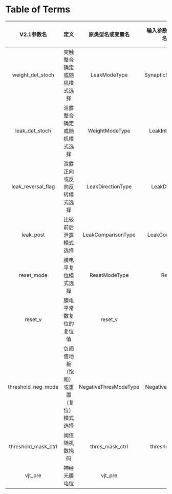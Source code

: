 # Table of Terms

|     V2.1参数名     |                   定义                   |   原类型名或变量名   | 输入参数模型的统一类型名或变量名 | 参数模型导出字典键 |
| :-----------------: | :--------------------------------------: | :-------------------: | :------------------------------: | :----------------: |
|  weight_det_stoch  |        突触整合确定或随机模式选择        |    LeakModeType    |     SynapticIntegrationMode     |    Same as V2.1    |
|   leak_det_stoch   |        泄露整合确定或随机模式选择        |    WeightModeType    |      LeakIntegrationMode      |    Same as V2.1    |
| leak_reversal_flag |        泄露正向或反向反转模式选择        | LeakDirectionType |       LeakDirectionMode       |    Same as V2.1    |
|      leak_post      |           比较前后泄露模式选择           | LeakComparisonType |      LeakComparisonMode      |    Same as V2.1    |
|     reset_mode     |            膜电平复位模式选择            |     ResetModeType     |            ResetMode            |    Same as V2.1    |
|       reset_v       |          膜电平常数复位的复位值          |        reset_v        |             reset_v             |    Same as V2.1    |
| threshold_neg_mode | 负阈值地板（饱和）或重置（复位）模式选择 | NegativeThresModeType |      NegativeThresholdMode      |    Same as V2.1    |
| threshold_mask_ctrl |              阈值随机数掩码              |    thres_mask_ctrl    |       threshold_mask_bits       |    Same as V2.1    |
|       vjt_pre       |               神经元膜电位               |        vjt_pre        |             vjt_init             |      vjt_init      |
